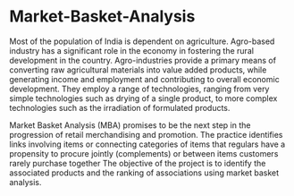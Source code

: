 # Market-Basket-Analysis

  Most of the population of India is dependent on agriculture. Agro-based industry has a significant role in the economy in fostering the rural development in the country. Agro-industries provide a primary means of converting raw agricultural materials into value added products, while generating income and employment and contributing to overall economic development. They employ a range of technologies, ranging from very simple technologies such as drying of a single product, to more complex technologies such as the irradiation of formulated products.
  
  Market Basket Analysis (MBA) promises to be the next step in the progression of retail merchandising and promotion. The practice identifies links involving items or connecting categories of items that regulars have a propensity to procure jointly (complements) or between items customers rarely purchase together
The objective of the project is to identify the associated products and the ranking of associations using market basket analysis.

